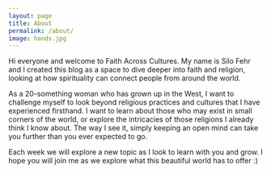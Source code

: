 ```yaml
---
layout: page
title: About
permalink: /about/
image: hands.jpg
---
```


Hi everyone and welcome to Faith Across Cultures. My name is Silo Fehr and I created this blog as a space to dive deeper into faith and religion, looking at how spirituality can connect people from around the world. 

As a 20-something woman who has grown up in the West, I want to challenge myself to look beyond religious practices and cultures that I have experienced firsthand. I want to learn about those who may exist in small corners of the world, or explore the intricacies of those religions I already think I know about. The way I see it, simply keeping an open mind can take you further than you ever expected to go. 

Each week we will explore a new topic as I look to learn with you and grow. I hope you will join me as we explore what this beautiful world has to offer :)




